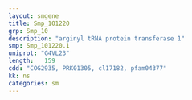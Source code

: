 ```yaml
---
layout: smgene
title: Smp_101220
grp: Smp_10
description: "arginyl tRNA protein transferase 1"
smp: Smp_101220.1
uniprot: "G4VL23"
length:   159
cdd: "COG2935, PRK01305, cl17182, pfam04377"
kk: ns
categories: sm
---
```

